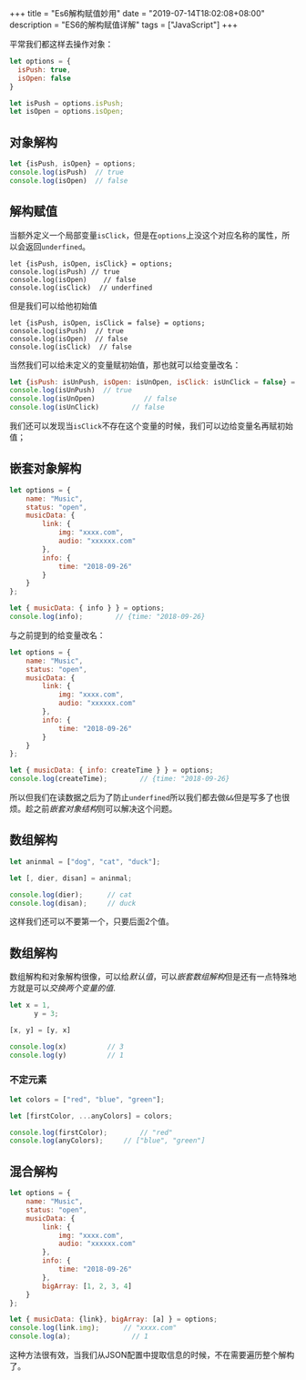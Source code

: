 +++
title = "Es6解构赋值妙用"
date = "2019-07-14T18:02:08+08:00"
description = "ES6的解构赋值详解"
tags = ["JavaScript"]
+++

平常我们都这样去操作对象：

```javascript
let options = {
  isPush: true,
  isOpen: false
}

let isPush = options.isPush;
let isOpen = options.isOpen;
```

## 对象解构

```javascript
let {isPush, isOpen} = options;
console.log(isPush)  // true
console.log(isOpen)  // false
```

## 解构赋值

当额外定义一个局部变量`isClick`，但是在`options`上没这个对应名称的属性，所以会返回`underfined`。

```javscript
let {isPush, isOpen, isClick} = options;
console.log(isPush) // true
console.log(isOpen)    // false
console.log(isClick)  // underfined
```

但是我们可以给他初始值

```javscript
let {isPush, isOpen, isClick = false} = options;
console.log(isPush)  // true
console.log(isOpen)  // false
console.log(isClick)  // false
```

当然我们可以给未定义的变量赋初始值，那也就可以给变量改名：

```javascript
let {isPush: isUnPush, isOpen: isUnOpen, isClick: isUnClick = false} = options;
console.log(isUnPush)  // true
console.log(isUnOpen)            // false
console.log(isUnClick)        // false
```

我们还可以发现当`isClick`不存在这个变量的时候，我们可以边给变量名再赋初始值；

## 嵌套对象解构

```javascript
let options = {
    name: "Music",
    status: "open",
    musicData: {
        link: {
            img: "xxxx.com",
            audio: "xxxxxx.com"
        },
        info: {
            time: "2018-09-26"
        }
    }
};

let { musicData: { info } } = options;
console.log(info);        // {time: "2018-09-26}
```

与之前提到的给变量改名：

```javascript
let options = {
	name: "Music",
	status: "open",
	musicData: {
		link: {
			img: "xxxx.com",
			audio: "xxxxxx.com"
		},
		info: {
			time: "2018-09-26"
		}
	}
};

let { musicData: { info: createTime } } = options;
console.log(createTime);		// {time: "2018-09-26}
```

所以但我们在读数据之后为了防止`underfined`所以我们都去做`&&`但是写多了也很烦。趁之前*嵌套对象结构*则可以解决这个问题。

## 数组解构
```javascript
let aninmal = ["dog", "cat", "duck"];

let [, dier, disan] = aninmal;

console.log(dier);		// cat
console.log(disan);		// duck
```
这样我们还可以不要第一个，只要后面2个值。

## 数组解构
数组解构和对象解构很像，可以给*默认值*，可以*嵌套数组解构*但是还有一点特殊地方就是可以*交换两个变量的值*.

```javascript
let x = 1,
	  y = 3;

[x, y] = [y, x]

console.log(x)			// 3
console.log(y)			// 1
```


### 不定元素
```javascript
let colors = ["red", "blue", "green"];

let [firstColor, ...anyColors] = colors;

console.log(firstColor);		// "red"
console.log(anyColors);		// ["blue", "green"]
```

## 混合解构

```javascript
let options = {
	name: "Music",
	status: "open",
	musicData: {
		link: {
			img: "xxxx.com",
			audio: "xxxxxx.com"
		},
		info: {
			time: "2018-09-26"
		},
		bigArray: [1, 2, 3, 4]
	}
};

let { musicData: {link}, bigArray: [a] } = options;
console.log(link.img);		// "xxxx.com"
console.log(a);				  // 1
```

这种方法很有效，当我们从JSON配置中提取信息的时候，不在需要遍历整个解构了。
